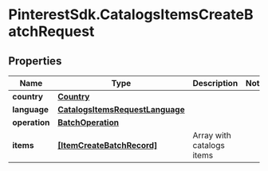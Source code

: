 # PinterestSdk.CatalogsItemsCreateBatchRequest

## Properties

Name | Type | Description | Notes
------------ | ------------- | ------------- | -------------
**country** | [**Country**](Country.md) |  | 
**language** | [**CatalogsItemsRequestLanguage**](CatalogsItemsRequestLanguage.md) |  | 
**operation** | [**BatchOperation**](BatchOperation.md) |  | 
**items** | [**[ItemCreateBatchRecord]**](ItemCreateBatchRecord.md) | Array with catalogs items | 


